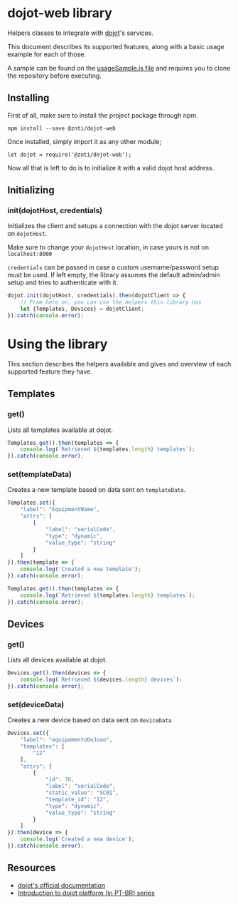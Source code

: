 # dojot-web library
Helpers classes to integrate with [dojot](http://www.dojot.com.br/)'s services.

This document describes its supported features, along with a basic usage example for each of those.

A sample can be found on the [usageSample.js file](https://github.com/znti/dojot-web/blob/master/usageSample.js) and requires you to clone the repository before executing.

## Installing
First of all, make sure to install the project package through npm.

`npm install --save @znti/dojot-web`

Once installed, simply import it as any other module; 

`let dojot = require('@znti/dojot-web');`

Now all that is left to do is to initialize it with a valid dojot host address.

## Initializing

### init(dojotHost, credentials)
Initializes the client and setups a connection with the dojot server located on `dojotHost`.

Make sure to change your `dojotHost` location, in case yours is not on `localhost:8000`

`credentials` can be passed in case a custom username/password setup must be used. If left empty, the library assumes the default admin/admin setup and tries to authenticate with it.

```js
dojot.init(dojotHost, credentials).then(dojotClient => {
	// From here on, you can use the helpers this library has
	let {Templates, Devices} = dojotClient;
}).catch(console.error);
```

# Using the library

This section describes the helpers available and gives and overview of each supported feature they have.

## Templates

### get()
Lists all templates available at dojot.

```js
Templates.get().then(templates => {
	console.log(`Retrieved ${templates.length} templates`);
}).catch(console.error);
```

### set(templateData)
Creates a new template based on data sent on `templateData`.

```js
Templates.set({
	"label": "EquipmentName",
	"attrs": [
		{
			"label": "serialCode",
			"type": "dynamic",
			"value_type": "string"
		}
	]
}).then(template => {
	console.log('Created a new template');
}).catch(console.error);

Templates.get().then(templates => {
	console.log(`Retrieved ${templates.length} templates`);
}).catch(console.error);
```

## Devices

### get()
Lists all devices available at dojot.

```js
Devices.get().then(devices => {
	console.log(`Retrieved ${devices.length} devices`);
}).catch(console.error);
```

### set(deviceData)
Creates a new device based on data sent on `deviceData`

```js
Devices.set({
	"label": "equipamentoDoJoao",
	"templates": [
		"12"
	],
	"attrs": [
		{
			"id": 76,
			"label": "serialCode",
			"static_value": "SC01",
			"template_id": "12",
			"type": "dynamic",
			"value_type": "string"
		}
	]
}).then(device => {
	console.log('Created a new device');
}).catch(console.error);
```

## Resources

* [dojot's official documentation](https://dojotdocs.readthedocs.io/en/stable/index.html)
* [Introduction to dojot platform (in PT-BR) series](https://www.embarcados.com.br/serie/plataforma-dojot/)

